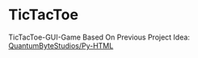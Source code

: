 # TicTacToe
TicTacToe-GUI-Game Based On Previous Project Idea: <a href="https://github.com/QuantumByteStudios/Py-HTML">QuantumByteStudios/Py-HTML</a>
